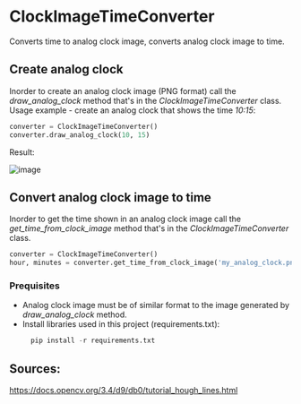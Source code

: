 # ClockImageTimeConverter
Converts time to analog clock image, converts analog clock image to time.

## Create analog clock
Inorder to create an analog clock image (PNG format) call the *draw_analog_clock* method that's in the *ClockImageTimeConverter* class.
Usage example - create an analog clock that shows the time _10:15_:
```python
converter = ClockImageTimeConverter()
converter.draw_analog_clock(10, 15)
```

Result:

![image](https://github.com/user-attachments/assets/ad02d3b9-4de4-49cd-a390-36d6a43de02b)

## Convert analog clock image to time
Inorder to get the time shown in an analog clock image call the *get_time_from_clock_image* method that's in the *ClockImageTimeConverter* class.
```python
converter = ClockImageTimeConverter()
hour, minutes = converter.get_time_from_clock_image('my_analog_clock.png')
```
### Prequisites
- Analog clock image must be of similar format to the image generated by *draw_analog_clock* method.
- Install libraries used in this project (requirements.txt):
  ```python
    pip install -r requirements.txt
  ```
## Sources:
https://docs.opencv.org/3.4/d9/db0/tutorial_hough_lines.html
